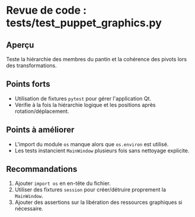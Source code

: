 # Revue de code : tests/test_puppet_graphics.py

## Aperçu
Teste la hiérarchie des membres du pantin et la cohérence des pivots lors des transformations.

## Points forts
- Utilisation de fixtures `pytest` pour gérer l'application Qt.
- Vérifie à la fois la hiérarchie logique et les positions après rotation/déplacement.

## Points à améliorer
- L'import du module `os` manque alors que `os.environ` est utilisé.
- Les tests instancient `MainWindow` plusieurs fois sans nettoyage explicite.

## Recommandations
1. Ajouter `import os` en en-tête du fichier.
2. Utiliser des fixtures `session` pour créer/détruire proprement la `MainWindow`.
3. Ajouter des assertions sur la libération des ressources graphiques si nécessaire.
